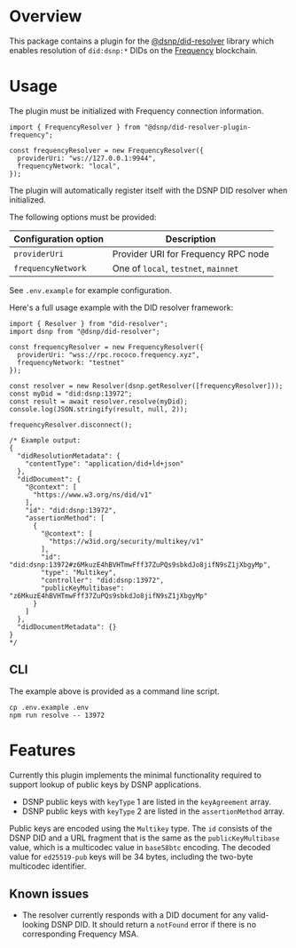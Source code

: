 # Overview

This package contains a plugin for the [@dsnp/did-resolver](https://github.com/LibertyDSNP/dsnp-did-resolver) library which enables resolution of `did:dsnp:*` DIDs on the [Frequency](https://github.com/LibertyDSNP/frequency) blockchain.

# Usage

The plugin must be initialized with Frequency connection information.

```
import { FrequencyResolver } from "@dsnp/did-resolver-plugin-frequency";

const frequencyResolver = new FrequencyResolver({
  providerUri: "ws://127.0.0.1:9944",
  frequencyNetwork: "local",
});
```

The plugin will automatically register itself with the DSNP DID resolver when initialized.

The following options must be provided:

| Configuration option | Description |
| --- | --- |
| `providerUri` | Provider URI for Frequency RPC node |
| `frequencyNetwork` | One of `local`, `testnet`, `mainnet` |

See `.env.example` for example configuration.

Here's a full usage example with the DID resolver framework:

```
import { Resolver } from "did-resolver";
import dsnp from "@dsnp/did-resolver"; 

const frequencyResolver = new FrequencyResolver({
  providerUri: "wss://rpc.rococo.frequency.xyz",
  frequencyNetwork: "testnet"
});

const resolver = new Resolver(dsnp.getResolver([frequencyResolver]));
const myDid = "did:dsnp:13972";
const result = await resolver.resolve(myDid);
console.log(JSON.stringify(result, null, 2));

frequencyResolver.disconnect();

/* Example output:
{
  "didResolutionMetadata": {
    "contentType": "application/did+ld+json"
  },
  "didDocument": {
    "@context": [
      "https://www.w3.org/ns/did/v1"
    ],
    "id": "did:dsnp:13972",
    "assertionMethod": [
      {
        "@context": [
          "https://w3id.org/security/multikey/v1"
        ],
        "id": "did:dsnp:13972#z6MkuzE4hBVHTmwFff37ZuPQs9sbkdJo8jifN9sZ1jXbgyMp",
        "type": "Multikey",
        "controller": "did:dsnp:13972",
        "publicKeyMultibase": "z6MkuzE4hBVHTmwFff37ZuPQs9sbkdJo8jifN9sZ1jXbgyMp"
      }
    ]
  },
  "didDocumentMetadata": {}
}
*/
```

## CLI

The example above is provided as a command line script.

```
cp .env.example .env
npm run resolve -- 13972
```

# Features

Currently this plugin implements the minimal functionality required to support lookup of public keys by DSNP applications.

- DSNP public keys with `keyType` 1 are listed in the `keyAgreement` array.
- DSNP public keys with `keyType` 2 are listed in the `assertionMethod` array.

Public keys are encoded using the `Multikey` type.
The `id` consists of the DSNP DID and a URL fragment that is the same as the `publicKeyMultibase` value, which is a multicodec value in `base58btc` encoding.
The decoded value for `ed25519-pub` keys will be 34 bytes, including the two-byte multicodec identifier.

## Known issues

- The resolver currently responds with a DID document for any valid-looking DSNP DID.
  It should return a `notFound` error if there is no corresponding Frequency MSA.
